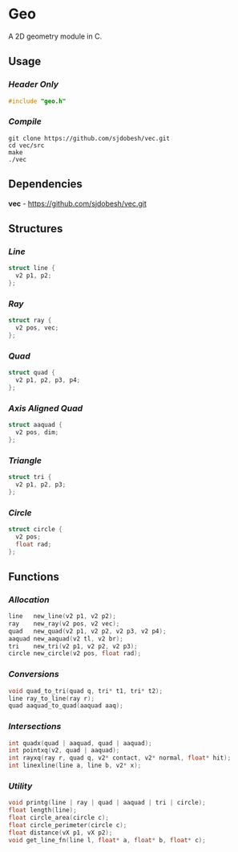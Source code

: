 # **Geo**
A 2D geometry module in C.

## Usage
### _Header Only_
```c
#include "geo.h"
```
### _Compile_
```
git clone https://github.com/sjdobesh/vec.git
cd vec/src
make
./vec
```

## Dependencies
**vec** - https://github.com/sjdobesh/vec.git

## Structures

### _Line_
```c
struct line {
  v2 p1, p2;
};
```
### _Ray_
```c
struct ray {
  v2 pos, vec;
};
```
### _Quad_
```c
struct quad {
  v2 p1, p2, p3, p4;
};
```
### _Axis Aligned Quad_
```c
struct aaquad {
  v2 pos, dim;
};
```
### _Triangle_
```c
struct tri {
  v2 p1, p2, p3;
};
```
### _Circle_
```c
struct circle {
  v2 pos;
  float rad;
};
```

## Functions

### _Allocation_
```c
line   new_line(v2 p1, v2 p2);
ray    new_ray(v2 pos, v2 vec);
quad   new_quad(v2 p1, v2 p2, v2 p3, v2 p4);
aaquad new_aaquad(v2 tl, v2 br);
tri    new_tri(v2 p1, v2 p2, v2 p3);
circle new_circle(v2 pos, float rad);
```

### _Conversions_
```c
void quad_to_tri(quad q, tri* t1, tri* t2);
line ray_to_line(ray r);
quad aaquad_to_quad(aaquad aaq);
```

### _Intersections_
```c
int quadx(quad | aaquad, quad | aaquad);
int pointxq(v2, quad | aaquad);
int rayxq(ray r, quad q, v2* contact, v2* normal, float* hit);
int linexline(line a, line b, v2* x);
```

### _Utility_
```c
void printg(line | ray | quad | aaquad | tri | circle);
float length(line);
float circle_area(circle c);
float circle_perimeter(circle c);
float distance(vX p1, vX p2);
void get_line_fn(line l, float* a, float* b, float* c);
```
